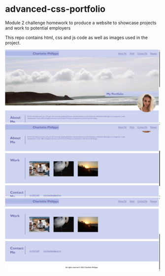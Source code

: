 # advanced-css-portfolio
Module 2 challenge homework to produce a website to showcase projects and work to potential employers

This repo contains html, css and js code as well as images used in the project.

![screenshots of site](./assets/images/Screenshot%20(173).png)
![screenshots of site](./assets/images/Screenshot%20(174).png)
![screenshots of site](./assets/images/Screenshot%20(180).png)
